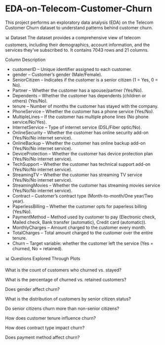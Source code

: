 # EDA-on-Telecom-Customer-Churn
This project performs an exploratory data analysis (EDA) on the Telecom Customer Churn dataset to understand patterns behind customer churn.

📊 Dataset
The dataset provides a comprehensive view of telecom customers, including their demographics, account information, and the services they've subscribed to. It contains 7043 rows and 21 columns.

Column Description 
- customerID – Unique identifier assigned to each customer.
- gender – Customer’s gender (Male/Female).
- SeniorCitizen – Indicates if the customer is a senior citizen (1 = Yes, 0 = No).
- Partner – Whether the customer has a spouse/partner (Yes/No).
- Dependents – Whether the customer has dependents (children or others) (Yes/No).
- tenure – Number of months the customer has stayed with the company.
- PhoneService – Whether the customer has a phone service (Yes/No).
- MultipleLines – If the customer has multiple phone lines (No phone service/No/Yes).
- InternetService – Type of internet service (DSL/Fiber optic/No).
- OnlineSecurity – Whether the customer has online security add-on (Yes/No/No internet service).
- OnlineBackup – Whether the customer has online backup add-on (Yes/No/No internet service).
- DeviceProtection – Whether the customer has device protection plan (Yes/No/No internet service).
- TechSupport – Whether the customer has technical support add-on (Yes/No/No internet service).
- StreamingTV – Whether the customer has streaming TV service (Yes/No/No internet service).
- StreamingMovies – Whether the customer has streaming movies service (Yes/No/No internet service).
- Contract – Customer’s contract type (Month-to-month/One year/Two year).
- PaperlessBilling – Whether the customer opts for paperless billing (Yes/No).
- PaymentMethod – Method used by customer to pay (Electronic check, Mailed check, Bank transfer (automatic), Credit card (automatic)).
- MonthlyCharges – Amount charged to the customer every month.
- TotalCharges – Total amount charged to the customer over the entire tenure.
- Churn – Target variable: whether the customer left the service (Yes = churned, No = retained).

📊 Questions Explored Through Plots

What is the count of customers who churned vs. stayed?

What is the percentage of churned vs. retained customers?

Does gender affect churn?

What is the distribution of customers by senior citizen status?

Do senior citizens churn more than non-senior citizens?

How does customer tenure influence churn?

How does contract type impact churn?

Does payment method affect churn?
